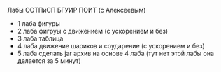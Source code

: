 Лабы ООТПиСП БГУИР ПОИТ (с Алексеевым)
  - 1 лаба фигуры
  - 2 лаба фигруы с движением (с ускорением и без)
  - 3 лаба таблица
  - 4 лаба движение шариков и соударение (с ускорением и без)
  - 5 лаба сделать jar архив на основе 4 лаба (тут нет этой лабы она делается за 5 минут)
